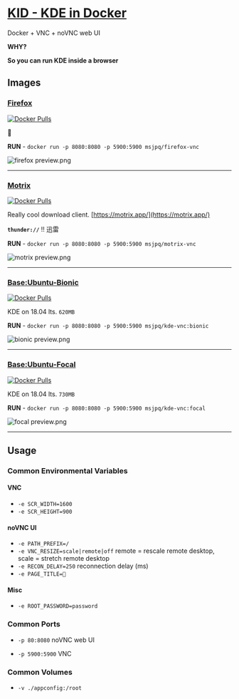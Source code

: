 # [KID - KDE in Docker](https://ms-jpq.github.io/kde-in-docker/)

Docker + VNC + noVNC web UI

**WHY?**

**So you can run KDE inside a browser**

## Images

### [Firefox](https://hub.docker.com/r/msjpq/firefox-vnc/)

[![Docker Pulls](https://img.shields.io/docker/pulls/msjpq/firefox-vnc.svg)](https://hub.docker.com/r/msjpq/firefox-vnc/)

🦊

**RUN** - `docker run -p 8080:8080 -p 5900:5900 msjpq/firefox-vnc`

![firefox preview.png](https://github.com/ms-jpq/kde-in-docker/raw/master/preview/firefox.png)

---

### [Motrix](https://hub.docker.com/r/msjpq/motrix-vnc/)

[![Docker Pulls](https://img.shields.io/docker/pulls/msjpq/motrix-vnc.svg)](https://hub.docker.com/r/msjpq/motrix-vnc/)

Really cool download client. [https://motrix.app/](https://motrix.app/)

**`thunder://`** !! 迅雷

**RUN** - `docker run -p 8080:8080 -p 5900:5900 msjpq/motrix-vnc`

![motrix preview.png](https://github.com/ms-jpq/kde-in-docker/raw/master/preview/motrix.png)

---

### [Base:Ubuntu-Bionic](https://hub.docker.com/r/msjpq/kde-vnc/)

[![Docker Pulls](https://img.shields.io/docker/pulls/msjpq/kde-vnc.svg)](https://hub.docker.com/r/msjpq/kde-vnc/)

KDE on 18.04 lts. `620MB`

**RUN** - `docker run -p 8080:8080 -p 5900:5900 msjpq/kde-vnc:bionic`

![bionic preview.png](https://github.com/ms-jpq/kde-in-docker/raw/master/preview/bionic.png)

---

### [Base:Ubuntu-Focal](https://hub.docker.com/r/msjpq/kde-vnc/)

[![Docker Pulls](https://img.shields.io/docker/pulls/msjpq/kde-vnc.svg)](https://hub.docker.com/r/msjpq/kde-vnc/)

KDE on 18.04 lts. `730MB`

**RUN** - `docker run -p 8080:8080 -p 5900:5900 msjpq/kde-vnc:focal`

![focal preview.png](https://github.com/ms-jpq/kde-in-docker/raw/master/preview/focal.png)

---

## Usage

### Common Environmental Variables

#### VNC

- `-e SCR_WIDTH=1600`
- `-e SCR_HEIGHT=900`

#### noVNC UI

- `-e PATH_PREFIX=/`
- `-e VNC_RESIZE=scale|remote|off` remote = rescale remote desktop, scale = stretch remote desktop
- `-e RECON_DELAY=250` reconnection delay (ms)
- `-e PAGE_TITLE=🐳`

#### Misc

- `-e ROOT_PASSWORD=password`

### Common Ports

- `-p 80:8080` noVNC web UI

- `-p 5900:5900` VNC

### Common Volumes

- `-v ./appconfig:/root`
